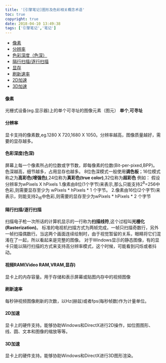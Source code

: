 ```yaml
---
title: '[引擎笔记]图形及色彩相关概念术语'
toc: true
copyright: true
date: 2018-04-10 13:49:38
tags: ['引擎笔记','笔记']
---
```

- <a href="#pixel">像素</a>
- <a href="#resolution">分辨率</a>
- <a href="#colorDepth">色彩深度（色深）</a>
- <a href="#rasterization">隔行扫描/逐行扫描</a>
- <a href="#videoMemory">显存</a>
- <a href="#hz">刷新速率</a>
- <a href="#2dAcc">2D加速</a>
- <a href="#3dAcc">3D加速</a>

<!--more-->

#### <a name="pixel">**像素**</a>
光栅式设备(eg.显示器)上的单个可寻址的图像元素（图元）
**单个**,**可寻址**
#### <a name="resolution">**分辨率**</a>
显卡支持的像素数,eg.1280 X 720,1680 X 1050。分辨率越高，图像质量越好，需要的显存越多。
#### <a name="colorDepth">**色彩深度(色深)**</a>
屏幕上每一个像素所占的位数或字节数，即每像素的位数(Bit-per-pixed,BPP)。色深越高，细节越多，占用显存也越多。
8位色深模式一般使用**调色板**；16位模式称之为**高彩色(增强色)**,24位称为**真彩色(true color)**,32位称为**超彩色**
例如：
假设分辨率为wPixels X hPixels
1.像素由8位(1个字节)来表示,那么只能支持2<sup>8</sup>=256中色彩,则需要显存至少为 wPixels \* hPixels \* 1 个字节。
2.像素由16位(2个字节)来表示，则能支持2<sub>16</sub>中色彩,则需要的显存至少为wPixels \* hPixels \* 2 个字节
#### <a name="rasterization">**隔行扫描/逐行扫描**</a>
扫描电子枪一次所话的计算机显示的一行称为**扫描线符**,这个过程叫**光栅化(Rasterization)**。
标准的电视机扫描方式为两帧完成，一帧只扫描奇数行，另外一帧扫描偶数行。当这两个画面连续绘制时，由于视觉暂留的关系，眼睛将它们混淆在了一起，所以看起来是完整的图像。
对于Windows显示的静态图像，有的显卡只能以隔行扫描的方式来支持高分辨率模式，这个时候，可能看到闪烁或者抖动。
#### <a name="videoMemory">**视频RAM(Video RAM,VRAM,显存)**</a>
显卡上的内存容量。用于存储和表示屏幕或贴图内存中的视频图像
#### <a name="hz">**刷新速率**</a>
每秒钟视频图像刷新的次数，以Hz(赫兹)或者fps(每秒帧数)作为计量单位。
#### <a name="2dAcc">**2D加速**</a>
显卡上的硬件支持。能够协助Windows和DirectX进行2D操作，如位图图形、线、圆、文本和图像的缩放等等。
#### <a name="3dAcc">**3D加速**</a>
显卡上的硬件支持。能够协助Windows和DirectX进行3D图形渲染。

